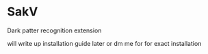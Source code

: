 # SakV

Dark patter recognition extension


will write up installation guide later
or dm me for for exact installation

